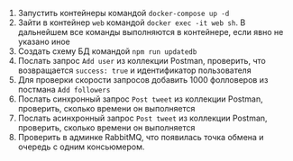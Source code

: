 1. Запустить контейнеры командой `docker-compose up -d`
1. Зайти в контейнер `web` командой `docker exec -it web sh`. В дальнейшем все команды выполняются в контейнере, если
   явно не указано иное
1. Создать схему БД командой `npm run updatedb`
1. Послать запрос `Add user` из коллекции Postman, проверить, что возвращается `success: true` и идентификатор
   пользователя
1. Для проверки скорости запросов добавить 1000 фолловеров из постмана `Add followers`
1. Послать синхронный запрос `Post tweet` из коллекции Postman, проверить, сколько времени он выполняется
1. Послать асинхронный запрос `Post tweet` из коллекции Postman, проверить, сколько времени он выполняется
1. Проверить в админке RabbitMQ, что появилась точка обмена и очередь с одним консьюмером.
